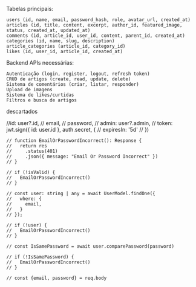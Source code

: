 Tabelas principais:

    users (id, name, email, password_hash, role, avatar_url, created_at)
    articles (id, title, content, excerpt, author_id, featured_image, status, created_at, updated_at)
    comments (id, article_id, user_id, content, parent_id, created_at)
    categories (id, name, slug, description)
    article_categories (article_id, category_id)
    likes (id, user_id, article_id, created_at)

Backend APIs necessárias:

    Autenticação (login, register, logout, refresh token)
    CRUD de artigos (create, read, update, delete)
    Sistema de comentários (criar, listar, responder)
    Upload de imagens
    Sistema de likes/curtidas
    Filtros e busca de artigos




descartados 


//id: user?.id,
    // email,
    // password,
    // admin: user?.admin,
    // token: jwt.sign({ id: user.id }, auth.secret, {
    //   expiresIn: '5d'
    // })



    // function EmailOrPasswordIncorrect(): Response {
    //   return res
    //     .status(401)
    //     .json({ message: "Email Or Password Incorrect" })
    // }

    // if (!isValid) {
    //   EmailOrPasswordIncorrect()
    // }

    // const user: string | any = await UserModel.findOne({
    //   where: {
    //     email,
    //   }
    // });

    // if (!user) {
    //   EmailOrPasswordIncorrect()
    // }

    // const IsSamePassword = await user.comparePassword(password)

    // if (!IsSamePassword) {
    //   EmailOrPasswordIncorrect()
    // }

    // const {email, password} = req.body